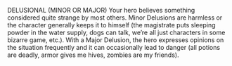 DELUSIONAL (MINOR OR MAJOR)
Your hero believes something considered quite strange by most others. Minor Delusions are harmless or the character generally keeps it to himself (the magistrate puts sleeping powder in the water supply, dogs can talk, we’re all just characters in some bizarre game, etc.).
With a Major Delusion, the hero expresses opinions on the situation frequently and it can occasionally lead to danger (all potions are deadly, armor gives me hives, zombies are my friends).